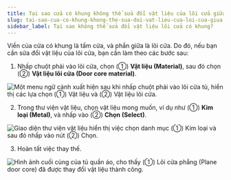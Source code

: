 ```yaml
---
title: Tại sao cửa có khung không thể sửa đổi vật liệu của lõi cửa giữa?
slug: tai-sao-cua-co-khung-khong-the-sua-doi-vat-lieu-cua-loi-cua-giua
sidebar_label: Tại sao không thể sửa đổi vật liệu lõi cửa có khung?
---
```


Viền của cửa có khung là tấm cửa, và phần giữa là lõi cửa. Do đó, nếu bạn cần sửa đổi vật liệu của lõi cửa, bạn cần làm theo các bước sau:

1. Nhấp chuột phải vào lõi cửa, chọn (①) **Vật liệu (Material)**, sau đó chọn (②) **Vật liệu lõi cửa (Door core material)**.

![Một menu ngữ cảnh xuất hiện sau khi nhấp chuột phải vào lõi cửa tủ, hiển thị các lựa chọn (①) Vật liệu và (②) Vật liệu lõi cửa.](https://storage.googleapis.com/jegavn_kb/images/3f0552c2-2f4e-40cf-9961-ae639c6b88a6.png)

2. Trong thư viện vật liệu, chọn vật liệu mong muốn, ví dụ như (①) **Kim loại (Metal)**, và nhấp vào (②) **Chọn (Select)**.

![Giao diện thư viện vật liệu hiển thị việc chọn danh mục (①) Kim loại và sau đó nhấp vào nút (②) Chọn.](https://storage.googleapis.com/jegavn_kb/images/90cea469-d6ab-42d6-83e6-9ab1b8758aa2.png)

3. Hoàn tất việc thay thế.

![Hình ảnh cuối cùng của tủ quần áo, cho thấy (①) Lõi cửa phẳng (Plane door core) đã được thay đổi vật liệu thành công.](https://storage.googleapis.com/jegavn_kb/images/5e37b48f-a2e1-4f40-931a-cc677663b407.png)